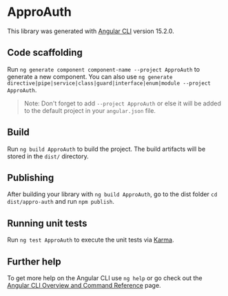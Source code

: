 # ApproAuth

This library was generated with [Angular CLI](https://github.com/angular/angular-cli) version 15.2.0.

## Code scaffolding

Run `ng generate component component-name --project ApproAuth` to generate a new component. You can also use `ng generate directive|pipe|service|class|guard|interface|enum|module --project ApproAuth`.
> Note: Don't forget to add `--project ApproAuth` or else it will be added to the default project in your `angular.json` file. 

## Build

Run `ng build ApproAuth` to build the project. The build artifacts will be stored in the `dist/` directory.

## Publishing

After building your library with `ng build ApproAuth`, go to the dist folder `cd dist/appro-auth` and run `npm publish`.

## Running unit tests

Run `ng test ApproAuth` to execute the unit tests via [Karma](https://karma-runner.github.io).

## Further help

To get more help on the Angular CLI use `ng help` or go check out the [Angular CLI Overview and Command Reference](https://angular.io/cli) page.
